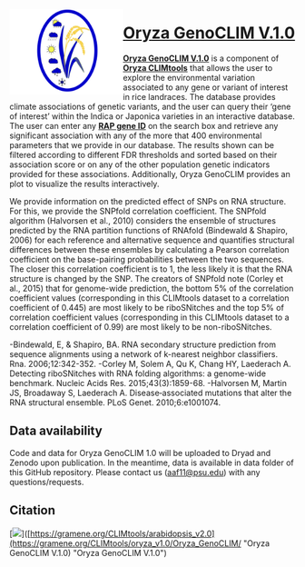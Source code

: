 [<img align="left" width="200" height="150" src="https://github.com/CLIMtools/Oryza_GenoCLIM/blob/main/www/Oryza_GenoCLIM_logo.png">](https://gramene.org/CLIMtools/oryza_v1.0/Oryza_GenoCLIM/ "GenoCLIM")

# [Oryza GenoCLIM V.1.0](https://gramene.org/CLIMtools/oryza_v1.0/Oryza_GenoCLIM/ "Oryza GenoCLIM V.1.0")
[**Oryza GenoCLIM V.1.0**](https://gramene.org/CLIMtools/oryza_v1.0/Oryza_GenoCLIM/ "Oryza GenoCLIM V.1.0") is a component of [**Oryza CLIMtools**](https://gramene.org/CLIMtools/oryza_v1.0/ "**Oryza CLIMtools**") that allows the user to explore the environmental variation associated to any gene or variant of interest in rice landraces. The database provides climate associations of genetic variants, and the user can query their ‘gene of interest’ within the Indica or Japonica varieties in an interactive database. The user can enter any **[RAP gene ID](https://rapdb.dna.affrc.go.jp/index.html "RAP gene ID")** on the search box and retrieve any significant association with any of the more that 400 environmental parameters that we provide in our database. The results shown can be filtered according to different FDR thresholds and sorted based on their association score or on any of the other population genetic indicators provided for these associations. Additionally, Oryza GenoCLIM provides an plot to visualize the results interactively.

We provide information on the predicted effect of SNPs on RNA structure. For this, we provide the SNPfold correlation coefficient. The SNPfold algorithm (Halvorsen et al., 2010) considers the ensemble of structures predicted by the RNA partition functions of RNAfold (Bindewald & Shapiro, 2006) for each reference and alternative sequence and quantifies structural differences between these ensembles by calculating a Pearson correlation coefficient on the base-pairing probabilities between the two sequences. The closer this correlation coefficient is to 1, the less likely it is that the RNA structure is changed by the SNP. The creators of SNPfold note (Corley et al., 2015) that for genome-wide prediction, the bottom 5% of the correlation coefficient values (corresponding in this CLIMtools dataset to a correlation coefficient of 0.445) are most likely to be riboSNitches and the top 5% of correlation coefficient values (corresponding in this CLIMtools dataset to a correlation coefficient of 0.99) are most likely to be non-riboSNitches.


-Bindewald, E, & Shapiro, BA. RNA secondary structure prediction from sequence alignments using a network of k-nearest neighbor classifiers. Rna. 2006;12:342-352.
-Corley M, Solem A, Qu K, Chang HY, Laederach A. Detecting riboSNitches with RNA folding algorithms: a genome-wide benchmark. Nucleic Acids Res. 2015;43(3):1859-68.
-Halvorsen M, Martin JS, Broadaway S, Laederach A. Disease‐associated mutations that alter the RNA structural ensemble. PLoS Genet. 2010;6:e1001074.


## Data availability
Code and data for Oryza GenoCLIM 1.0 will be uploaded to Dryad and Zenodo upon publication. In the meantime, data is available in data folder of this GitHub repository. Please contact us (aaf11@psu.edu) with any questions/requests.


## Citation


[<img src="[https://github.com/CLIMtools/GenoCLIM-V2/blob/main/screenshot1.png](https://github.com/CLIMtools/Oryza_GenoCLIM/blob/main/www/screenshot1.png)">]([https://gramene.org/CLIMtools/arabidopsis_v2.0](https://gramene.org/CLIMtools/oryza_v1.0/Oryza_GenoCLIM/ "Oryza GenoCLIM V.1.0) "Oryza GenoCLIM V.1.0")
